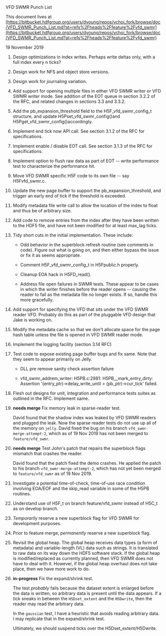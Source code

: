VFD SWMR Punch List

This document lives at [https://bitbucket.hdfgroup.org/users/dyoung/repos/vchoi_fork/browse/doc/VFD_SWMR_Punch_List.md?at=refs%2Fheads%2Ffeature%2Fvfd_swmr](https://bitbucket.hdfgroup.org/users/dyoung/repos/vchoi_fork/browse/doc/VFD_SWMR_Punch_List.md?at=refs%2Fheads%2Ffeature%2Fvfd_swmr)

19 November 2019

1.  Design optimizations in index writes. Perhaps write deltas only,
    with a full index every n ticks?

2.  Design work for NFS and object store versions.

3.  Design work for journaling variation.

4.  Add support for opening multiple files in either VFD SWMR writer or
    VFD SWMR writer mode. See addition of the EOT queue in section 3.2.2
    of the RFC, and related changes in sections 3.3 and 3.3.2.

5.  Add the pb\_expansion\_threshold field to the
    H5F\_vfd\_swmr\_config\_t structure, and update
    H5Pset\_vfd\_swmr\_config()and
    H5Pget\_vfd\_swmr\_config()accordingly.

6.  Implement end tick now API call. See section 3.1.2 of the RFC for
    specifications.

7.  Implement enable / disable EOT call. See section 3.1.3 of the RFC
    for specifications.

8.  Implement option to flush raw data as part of EOT -- write
    performance test to characterize the performance hit.

9.  Move VFD SWMR specific H5F code to its own file -- say
    H5Fvfd\_swmr.c.

10. Update the new page buffer to support the pb\_expansion\_threshold,
    and trigger an early end of tick if the threshold is exceeded.

11. Modify metadata file write call to allow the location of the index
    to float and thus be of arbitrary size.

12. Add code to remove entries from the index after they have been
    written to the HDF5 file, and have not been modified for at least
    max\_lag ticks.

13. Tidy short cuts in the initial implementation. These include:

    -   Odd behavior in the superblock refresh routine (see comments in
        code). Figure out what is going on, and then either bypass the
        issue or fix it as seems appropriate.

    -   Comment H5F\_vfd\_swmr\_config\_t in H5Fpublic.h properly.

    -   Cleanup EOA hack in H5FD\_read().

    -   Address file open failures in SWMR tests. These appear to be
        cases in which the writer finishes before the reader opens --
        causing the reader to fail as the metadata file no longer
        exists. If so, handle this more gracefully.

14. Add support for specifying the VFD that sits under the VFD SWMR
    reader VFD. Probably do this as part of the pluggable VFD design
    that Jake is working on.

15. Modify the metadata cache so that we don't allocate space for the
    page hash table unless the file is opened in VFD SWMR reader mode.

16. Implement the logging facility (section 3.14 RFC)

17. Test code to expose existing page buffer bugs and fix same. Note
    that they seem to appear primarily on Jelly.

    -   DLL pre remove sanity check assertion failure

    -   vfd\_swmr\_addrem\_writer: H5PB.c:2981:
        H5PB\_\_mark\_entry\_dirty: Assertion
        '(entry\_ptr)-\>delay\_write\_until \> (pb\_ptr)-\>cur\_tick'
        failed.

18. Flesh out designs for unit, integration and performance tests suites
    as outlined in the RFC. Implement same.

19. **needs merge** Fix memory leak in sparse-reader test.

    David found that the shadow index was leaked by VFD SWMR readers
    and plugged the leak.  Now the sparse reader tests do not use up
    all of the memory on `jelly`.  David fixed the bug on his branch
    `vfd_swmr-merge-attempt-2`, which as of 19 Nov 2019 has not been
    merged to `feature/vfd_swmr`.

20. **needs merge** Test John's patch that repairs the superblock flags
    mismatch that crashes the reader.

    David found that the patch fixed the demo crashes.  He applied the
    patch to his branch `vfd_swmr-merge-attempt-2`, which has not yet
    been merged to `feature/vfd_swmr` as of 19 Nov 2019.

21. Investigate a potential time-of-check, time-of-use race condition
    involving EOA/EOF and the skip\_read variable in some of the H5PB
    routines.

22. Understand use of H5F\_t on branch feature/vfd\_swmr instead of
    H5C\_t as on develop branch.

23. *Temporarily* reserve a new superblock flag for VFD SWMR for
    development purposes.

24. Prior to feature merge, *permanently* reserve a new superblock flag.

25. Revisit the global heap. The global heap receives data types (a form
    of metadata) and variable-length (VL) data such as strings. It is
    translated to raw data on its way down the HDF5 software stack. If
    the global heap is modified/replaced as currently planned, then VFD
    SWMR does not have to deal with it. However, if the global heap
    overhaul does not take place, then we have more work to do.

26. **in-progress** Fix the expand/shrink test.

    The test *probably* fails because the dataset extent is enlarged
    before the data is written, so arbitrary data is present until the
    data appears.  If a tick sneaks in between the `H5Dset_extent` and
    the `H5Dwrite`, then the reader may read the arbitrary data.

    In the `gaussian` test, I have a heuristic that avoids reading
    arbitrary data.  I may replicate that in the expand/shrink test.

    Ultimately, we should suspend ticks over the H5Dset_extent/H5Dwrite.
